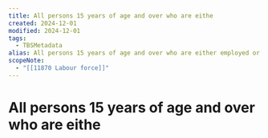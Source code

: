 ```yaml
---
title: All persons 15 years of age and over who are eithe
created: 2024-12-01
modified: 2024-12-01
tags:
  - TBSMetadata
alias: All persons 15 years of age and over who are either employed or unemployed and seeking employment.
scopeNote:
  - "[[11870 Labour force]]"
---
```

# All persons 15 years of age and over who are eithe
